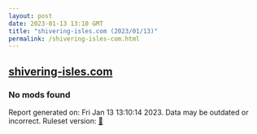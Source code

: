 ```yaml
---
layout: post
date: 2023-01-13 13:10 GMT
title: "shivering-isles.com (2023/01/13)"
permalink: /shivering-isles-com.html
---
```


## [shivering-isles.com](https://shivering-isles.com)

### No mods found

Report generated on: Fri Jan 13 13:10:14 2023. Data may be outdated or incorrect.
Ruleset version: [🧁](/version-cupcake)

